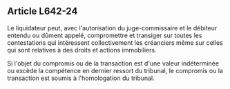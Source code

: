 Article L642-24
----
Le liquidateur peut, avec l'autorisation du juge-commissaire et le débiteur
entendu ou dûment appelé, compromettre et transiger sur toutes les contestations
qui intéressent collectivement les créanciers même sur celles qui sont relatives
à des droits et actions immobiliers.

Si l'objet du compromis ou de la transaction est d'une valeur indéterminée ou
excède la compétence en dernier ressort du tribunal, le compromis ou la
transaction est soumis à l'homologation du tribunal.
